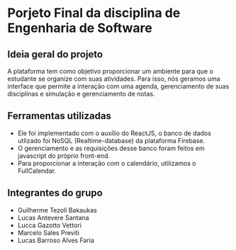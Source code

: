 # Porjeto Final da disciplina de Engenharia de Software

## Ideia geral do projeto

A plataforma tem como objetivo proporcionar um ambiente para que o estudante se organize com suas atividades.
Para isso, nós geramos uma interface que permite a interação com uma agenda, gerenciamento de suas disciplinas e simulação e gerenciamento de notas.

## Ferramentas utilizadas
 
   - Ele foi implementado com o auxílio do ReactJS, o banco de dados utlizado foi NoSQL (Realtime-database) da plataforma Firebase.
   - O gerenciamento e as requisições desse banco foram feitos em javascript do próprio front-end.
   - Para proporcionar a interação com o calendário, utilizamos o FullCalendar.
 
 
## Integrantes do grupo

  - Guilherme Tezoli Bakaukas
  - Lucas Antevere Santana
  - Lucca Gazotto Vettori
  - Marcelo Sales Previti
  - Lucas Barroso Alves Faria
